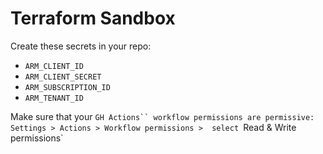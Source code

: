 Terraform Sandbox
===

Create these secrets in your repo:
- `ARM_CLIENT_ID`
- `ARM_CLIENT_SECRET`
- `ARM_SUBSCRIPTION_ID`
- `ARM_TENANT_ID`

Make sure that your `GH Actions`` workflow permissions are permissive: Settings > Actions > Workflow permissions > 
select `Read & Write permissions`